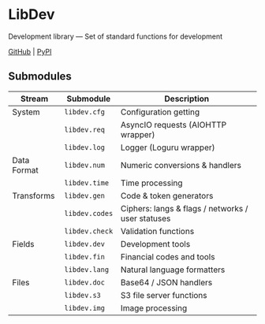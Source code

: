 # LibDev
Development library — Set of standard functions for development

[GitHub](https://github.com/kosyachniy/lib)
 | [PyPI](https://pypi.org/project/libdev/)

## Submodules
Stream | Submodule | Description
---|---|---
System | ` libdev.cfg ` | Configuration getting
&nbsp; | ` libdev.req ` | AsyncIO requests (AIOHTTP wrapper)
&nbsp; | ` libdev.log ` | Logger (Loguru wrapper)
Data Format | ` libdev.num ` | Numeric conversions & handlers
&nbsp; | ` libdev.time ` | Time processing
Transforms | ` libdev.gen ` | Code & token generators
&nbsp; | ` libdev.codes ` | Ciphers: langs & flags / networks / user statuses
&nbsp; | ` libdev.check ` | Validation functions
Fields | ` libdev.dev ` | Development tools
&nbsp; | ` libdev.fin ` | Financial codes and tools
&nbsp; | ` libdev.lang ` | Natural language formatters
Files | ` libdev.doc ` | Base64 / JSON handlers
&nbsp; | ` libdev.s3 ` | S3 file server functions
&nbsp; | ` libdev.img ` | Image processing
